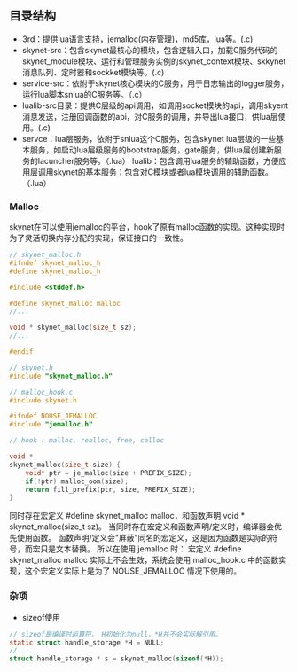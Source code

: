 ## 目录结构



* 3rd：提供lua语言支持，jemalloc(内存管理)，md5库，lua等。(.c)
* skynet-src：包含skynet最核心的模块，包含逻辑入口，加载C服务代码的skynet_module模块、运行和管理服务实例的skynet_context模块、skkynet消息队列、定时器和sockket模块等。(.c)  
* service-src：依附于skynet核心模块的C服务，用于日志输出的logger服务，运行lua脚本snlua的C服务等。（.c）
* lualib-src目录：提供C层级的api调用，如调用socket模块的api，调用skyent消息发送，注册回调函数的api，对C服务的调用，并导出lua接口，供lua层使用。(.c)
* servce：lua层服务，依附于snlua这个C服务，包含skynet lua层级的一些基本服务，如启动lua层级服务的bootstrap服务，gate服务，供lua层创建新服务的lacuncher服务等。（.lua）
lualib：包含调用lua服务的辅助函数，方便应用层调用skynet的基本服务；包含对C模块或者lua模块调用的辅助函数。（.lua）


### Malloc
skynet在可以使用jemalloc的平台，hook了原有malloc函数的实现。这种实现时为了灵活切换内存分配的实现，保证接口的一致性。

```c
// skynet_malloc.h
#ifndef skynet_malloc_h
#define skynet_malloc_h

#include <stddef.h>

#define skynet_malloc malloc
//...

void * skynet_malloc(size_t sz);
//...

#endif
```

```c
// skynet.h
#include "skynet_malloc.h"

// malloc_hook.c
#include skynet.h

#ifndef NOUSE_JEMALLOC
#include "jemalloc.h"

// hook : malloc, realloc, free, calloc

void *
skynet_malloc(size_t size) {
	void* ptr = je_malloc(size + PREFIX_SIZE);
	if(!ptr) malloc_oom(size);
	return fill_prefix(ptr, size, PREFIX_SIZE);
}
```

同时存在宏定义 #define skynet_malloc malloc，和函数声明 void * skynet_malloc(size_t sz)。
当同时存在宏定义和函数声明/定义时，编译器会优先使用函数。
函数声明/定义会"屏蔽"同名的宏定义，这是因为函数是实际的符号，而宏只是文本替换。
所以在使用 jemalloc 时：
宏定义 #define skynet_malloc malloc 实际上不会生效，系统会使用 malloc_hook.c 中的函数实现，这个宏定义实际上是为了 NOUSE_JEMALLOC 情况下使用的。





### 杂项
* sizeof使用
```c
// sizeof是编译时运算符， H初始化为null，*H并不会实际解引用。
static struct handle_storage *H = NULL;
// ...
struct handle_storage * s = skynet_malloc(sizeof(*H));
```



